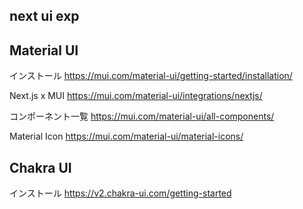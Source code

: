 ## next ui exp

## Material UI
インストール
https://mui.com/material-ui/getting-started/installation/

Next.js x MUI
https://mui.com/material-ui/integrations/nextjs/

コンポーネント一覧
https://mui.com/material-ui/all-components/

Material Icon
https://mui.com/material-ui/material-icons/


## Chakra UI

インストール
https://v2.chakra-ui.com/getting-started
